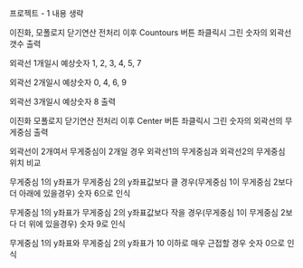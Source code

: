 프로젝트 - 1 내용 생략

이진화, 모폴로지 닫기연산 전처리 이후 Countours 버튼 좌클릭시 그린 숫자의 외곽선 갯수 출력

외곽선 1개일시 예상숫자 1, 2, 3, 4, 5, 7

외곽선 2개일시 예상숫자 0, 4, 6, 9

외곽선 3개일시 예상숫자 8 출력



이진화 모폴로지 닫기연산 전처리 이후 Center 버튼 좌클릭시 그린 숫자의 외곽선의 무게중심 출력

외곽선이 2개여서 무게중심이 2개일 경우 외곽선1의 무게중심과 외곽선2의 무게중심 위치 비교

무게중심 1의 y좌표가 무게중심 2의 y좌표값보다 클 경우(무게중심 1이 무게중심 2보다 더 아래에 있을경우) 숫자 6으로 인식

무게중심 1의 y좌표가 무게중심 2의 y좌표값보다 작을 경우(무게중심 1이 무게중심 2보다 더 위에 있을경우) 숫자 9로 인식

무게중심 1의 y좌표와 무게중심 2의 y좌표가 10 이하로 매우 근접할 경우 숫자 0으로 인식
